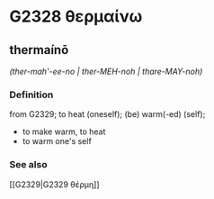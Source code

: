 # G2328 θερμαίνω

## thermaínō

_(ther-mah'-ee-no | ther-MEH-noh | thare-MAY-noh)_

### Definition

from G2329; to heat (oneself); (be) warm(-ed) (self); 

- to make warm, to heat
- to warm one's self

### See also

[[G2329|G2329 θέρμη]]
